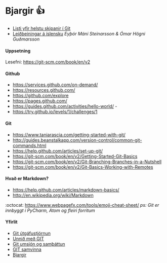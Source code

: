# Bjargir :+1:

* [Listi yfir helstu skipanir í Git](Lesefni/github-git-cheat-sheet.pdf)
* [Leiðbeiningar á íslensku](https://github.com/vefhonnun/VEF2-Lokaverkefni-H17/blob/master/lei%C3%B0beiningar/Git_B%C3%B3k.pdf) _Eyþór Máni Steinarsson & Ómar Högni Guðmarsson_

#### Uppsetning
Lesefni: https://git-scm.com/book/en/v2 

#### Github
* https://services.github.com/on-demand/
* https://resources.github.com/
* https://github.com/explore
* https://pages.github.com/
* https://guides.github.com/activities/hello-world/ -
* https://try.github.io/levels/1/challenges/1

#### Git
* https://www.taniarascia.com/getting-started-with-git/
* http://guides.beanstalkapp.com/version-control/common-git-commands.html
* https://help.github.com/articles/set-up-git/ 
* https://git-scm.com/book/en/v2/Getting-Started-Git-Basics
* https://git-scm.com/book/en/v2/Git-Branching-Branches-in-a-Nutshell 
* https://git-scm.com/book/en/v2/Git-Basics-Working-with-Remotes

#### Hvað er Markdown?
* https://help.github.com/articles/markdown-basics/
* http://en.wikipedia.org/wiki/Markdown

:octocat: https://www.webpagefx.com/tools/emoji-cheat-sheet/
_ps:  Git er innbyggt í  PyCharm, Atom og fleiri forritum_

#### Yfirlit
* [Git útgáfustjórnun](README.md)
* [Unnið með GIT](Git.md)
* [Git umsjón og samþáttun](Umsjón.md)
* [GIT samvinna](Samvinna.md)
* [Bjargir](Bjargir.md)